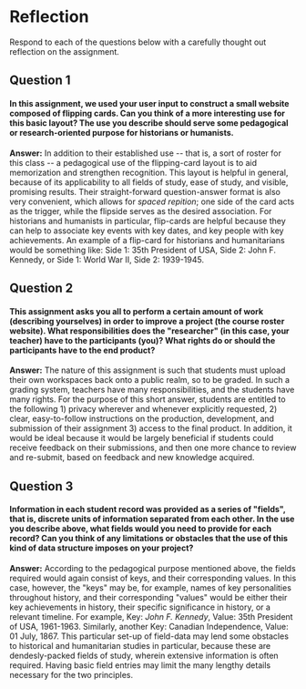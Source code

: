 # Reflection

Respond to each of the questions below with a carefully thought out reflection on the assignment.

## Question 1
#### In this assignment, we used your user input to construct a small website composed of flipping cards. Can you think of a more interesting use for this basic layout? The use you describe should serve some pedagogical or research-oriented purpose for historians or humanists.
**Answer:** In addition to their established use -- that is, a sort of roster for this class -- a pedagogical use of the flipping-card layout is to aid memorization and strengthen recognition. This  layout is helpful in general, because of its applicability to all fields of study, ease of study, and visible, promising results. Their straight-forward question-answer format is also very convenient, which allows for _spaced repition_; one side of the card acts as the trigger, while the flipside serves as the desired association. For historians and humanists in particular, flip-cards are helpful because they can help to associate key events with key dates, and key people with key achievements. An example of a flip-card for historians and humanitarians would be something like: Side 1: 35th President of USA, Side 2: John F. Kennedy, or Side 1: World War II, Side 2: 1939-1945.

## Question 2
#### This assignment asks you all to perform a certain amount of work (describing yourselves) in order to improve a project (the course roster website). What responsibilities does the "researcher" (in this case, your teacher) have to the participants (you)? What rights do or should the participants have to the end product?
**Answer:** The nature of this assignment is such that students must upload their own workspaces back onto a public realm, so to be graded. In such a grading system, teachers have many responsibilities, and the students have many rights. For the purpose of this short answer, students are entitled to the following 1) privacy wherever and whenever explicitly requested, 2) clear, easy-to-follow instructions on the production, development, and submission of their assignment 3) access to the final product. In addition, it would be ideal because it would be largely beneficial if students could receive feedback on their submissions, and then one more chance to review and re-submit, based on feedback and new knowledge acquired.

## Question 3
#### Information in each student record was provided as a series of "fields", that is, discrete units of information separated from each other. In the use you describe above, what fields would you need to provide for each record? Can you think of any limitations or obstacles that the use of this kind of data structure imposes on your project?
**Answer:** According to the pedagogical purpose mentioned above, the fields required would again consist of keys, and their corresponding values. In this case, however, the "keys" may be, for example, names of key personalities throughout history, and their corresponding "values" would be either their key achievements in history, their specific significance in history, or a relevant timeline. For example, Key: _John F. Kennedy_, Value: 35th President of USA, 1961-1963. Similarly, another Key: Canadian Independence, Value: 01 July, 1867. This particular set-up of field-data may lend some obstacles to historical and humanitarian studies in particular, because these are dendesly-packed fields of study, wherein extensive information is often required. Having basic field entries may limit the many lengthy details necessary for the two principles.